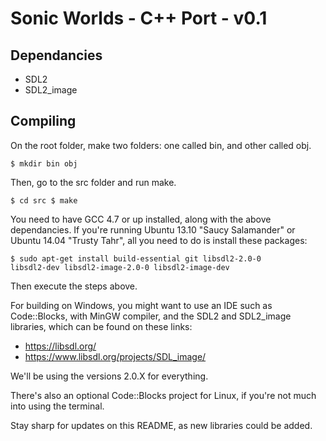 Sonic Worlds - C++ Port - v0.1
=======================

Dependancies
------------
- SDL2
- SDL2_image

Compiling
---------
On the root folder, make two folders: one called bin, and other
called obj.

<code>$ mkdir bin obj</code>

Then, go to the src folder and run make.

<code>$ cd src
$ make
</code>

You need to have GCC 4.7 or up installed, along with the above dependancies.
If you're running Ubuntu 13.10 "Saucy Salamander" or Ubuntu 14.04 "Trusty Tahr",
all you need to do is install these packages:

<code>$ sudo apt-get install build-essential git libsdl2-2.0-0 libsdl2-dev libsdl2-image-2.0-0 libsdl2-image-dev</code>

Then execute the steps above.

For building on Windows, you might want to use an IDE such as Code::Blocks, with MinGW compiler, and the SDL2 and SDL2_image libraries, which can be found on these links:
- https://libsdl.org/
- https://www.libsdl.org/projects/SDL_image/

We'll be using the versions 2.0.X for everything.

There's also an optional Code::Blocks project for Linux, if you're not much into using the terminal.

Stay sharp for updates on this README, as new libraries could be added.
